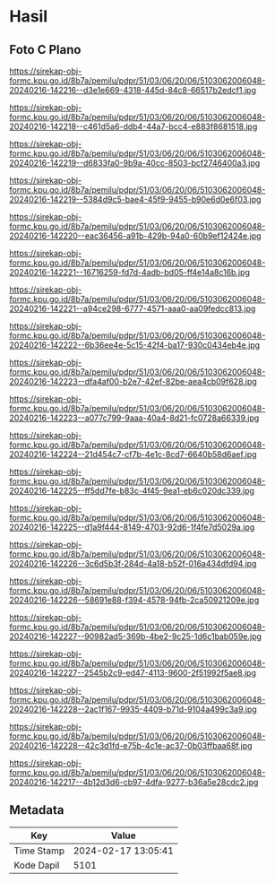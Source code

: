# Hasil

## Foto C Plano

https://sirekap-obj-formc.kpu.go.id/8b7a/pemilu/pdpr/51/03/06/20/06/5103062006048-20240216-142216--d3e1e669-4318-445d-84c8-66517b2edcf1.jpg

https://sirekap-obj-formc.kpu.go.id/8b7a/pemilu/pdpr/51/03/06/20/06/5103062006048-20240216-142218--c461d5a6-ddb4-44a7-bcc4-e883f8681518.jpg

https://sirekap-obj-formc.kpu.go.id/8b7a/pemilu/pdpr/51/03/06/20/06/5103062006048-20240216-142219--d6833fa0-9b9a-40cc-8503-bcf2746400a3.jpg

https://sirekap-obj-formc.kpu.go.id/8b7a/pemilu/pdpr/51/03/06/20/06/5103062006048-20240216-142219--5384d9c5-bae4-45f9-9455-b90e6d0e6f03.jpg

https://sirekap-obj-formc.kpu.go.id/8b7a/pemilu/pdpr/51/03/06/20/06/5103062006048-20240216-142220--eac36456-a91b-429b-94a0-60b9ef12424e.jpg

https://sirekap-obj-formc.kpu.go.id/8b7a/pemilu/pdpr/51/03/06/20/06/5103062006048-20240216-142221--16716259-fd7d-4adb-bd05-ff4e14a8c16b.jpg

https://sirekap-obj-formc.kpu.go.id/8b7a/pemilu/pdpr/51/03/06/20/06/5103062006048-20240216-142221--a94ce298-6777-4571-aaa0-aa09fedcc813.jpg

https://sirekap-obj-formc.kpu.go.id/8b7a/pemilu/pdpr/51/03/06/20/06/5103062006048-20240216-142222--6b36ee4e-5c15-42f4-ba17-930c0434eb4e.jpg

https://sirekap-obj-formc.kpu.go.id/8b7a/pemilu/pdpr/51/03/06/20/06/5103062006048-20240216-142223--dfa4af00-b2e7-42ef-82be-aea4cb09f628.jpg

https://sirekap-obj-formc.kpu.go.id/8b7a/pemilu/pdpr/51/03/06/20/06/5103062006048-20240216-142223--a077c799-9aaa-40a4-8d21-fc0728a66339.jpg

https://sirekap-obj-formc.kpu.go.id/8b7a/pemilu/pdpr/51/03/06/20/06/5103062006048-20240216-142224--21d454c7-cf7b-4e1c-8cd7-6640b58d6aef.jpg

https://sirekap-obj-formc.kpu.go.id/8b7a/pemilu/pdpr/51/03/06/20/06/5103062006048-20240216-142225--ff5dd7fe-b83c-4f45-9ea1-eb6c020dc339.jpg

https://sirekap-obj-formc.kpu.go.id/8b7a/pemilu/pdpr/51/03/06/20/06/5103062006048-20240216-142225--d1a9f444-8149-4703-92d6-1f4fe7d5029a.jpg

https://sirekap-obj-formc.kpu.go.id/8b7a/pemilu/pdpr/51/03/06/20/06/5103062006048-20240216-142226--3c6d5b3f-284d-4a18-b52f-016a434dfd94.jpg

https://sirekap-obj-formc.kpu.go.id/8b7a/pemilu/pdpr/51/03/06/20/06/5103062006048-20240216-142226--58691e88-f394-4578-94fb-2ca50921209e.jpg

https://sirekap-obj-formc.kpu.go.id/8b7a/pemilu/pdpr/51/03/06/20/06/5103062006048-20240216-142227--90982ad5-369b-4be2-9c25-1d6c1bab059e.jpg

https://sirekap-obj-formc.kpu.go.id/8b7a/pemilu/pdpr/51/03/06/20/06/5103062006048-20240216-142227--2545b2c9-ed47-4113-9600-2f51992f5ae8.jpg

https://sirekap-obj-formc.kpu.go.id/8b7a/pemilu/pdpr/51/03/06/20/06/5103062006048-20240216-142228--2ac1f167-9935-4409-b71d-9104a499c3a9.jpg

https://sirekap-obj-formc.kpu.go.id/8b7a/pemilu/pdpr/51/03/06/20/06/5103062006048-20240216-142228--42c3d1fd-e75b-4c1e-ac37-0b03ffbaa68f.jpg

https://sirekap-obj-formc.kpu.go.id/8b7a/pemilu/pdpr/51/03/06/20/06/5103062006048-20240216-142217--4b12d3d6-cb97-4dfa-9277-b36a5e28cdc2.jpg


## Metadata

| Key        | Value               |
| ---------- | ------------------- |
| Time Stamp | 2024-02-17 13:05:41 |
| Kode Dapil | 5101                |



